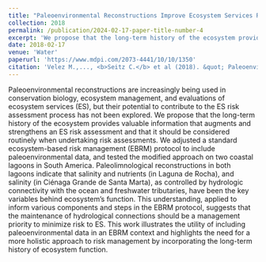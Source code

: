 ```yaml
---
title: "Paleoenvironmental Reconstructions Improve Ecosystem Services Risk Assessment: Case Studies From Two Coastal Lagoons In South America"
collection: 2018
permalink: /publication/2024-02-17-paper-title-number-4
excerpt: 'We propose that the long-term history of the ecosystem provides valuable information that augments and strengthens an ES risk assessment and that it should be considered routinely when undertaking risk assessments. We adjusted a standard ecosystem-based risk management (EBRM) protocol to include paleoenvironmental data, and tested the modified approach on two coastal lagoons in South America'
date: 2018-02-17
venue: 'Water'
paperurl: 'https://www.mdpi.com/2073-4441/10/10/1350'
citation: 'Velez M.,..., <b>Seitz C.</b> et al (2018). &quot; Paleoenvironmental Reconstructions Improve Ecosystem Services Risk Assessment: Case Studies From Two Coastal Lagoons In South America.&quot; <i> Water </i>. 1(3).'
---
```


Paleoenvironmental reconstructions are increasingly being used in conservation biology, ecosystem management, and evaluations of ecosystem services (ES), but their potential to contribute to the ES risk assessment process has not been explored. We propose that the long-term history of the ecosystem provides valuable information that augments and strengthens an ES risk assessment and that it should be considered routinely when undertaking risk assessments. We adjusted a standard ecosystem-based risk management (EBRM) protocol to include paleoenvironmental data, and tested the modified approach on two coastal lagoons in South America. Paleolimnological reconstructions in both lagoons indicate that salinity and nutrients (in Laguna de Rocha), and salinity (in Ciénaga Grande de Santa Marta), as controlled by hydrologic connectivity with the ocean and freshwater tributaries, have been the key variables behind ecosystem’s function. This understanding, applied to inform various components and steps in the EBRM protocol, suggests that the maintenance of hydrological connections should be a management priority to minimize risk to ES. This work illustrates the utility of including paleoenvironmental data in an EBRM context and highlights the need for a more holistic approach to risk management by incorporating the long-term history of ecosystem function.
